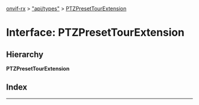 [onvif-rx](../README.md) > ["api/types"](../modules/_api_types_.md) > [PTZPresetTourExtension](../interfaces/_api_types_.ptzpresettourextension.md)

# Interface: PTZPresetTourExtension

## Hierarchy

**PTZPresetTourExtension**

## Index

---

